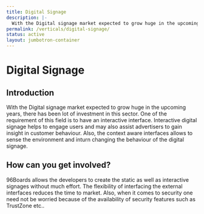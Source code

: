 ```yaml
---
title: Digital Signage
description: |-
  With the Digital signage market expected to grow huge in the upcoming years, there has been lot of investment in this sector.
permalink: /verticals/digital-signage/
status: active
layout: jumbotron-container
---
```


# Digital Signage

## Introduction

With the Digital signage market expected to grow huge in the upcoming years, there has been lot of
investment in this sector. One of the requirement of this field is to have an interactive
interface. Interactive digital signage helps to engage users and may also assist advertisers to
gain insight in customer behaviour. Also, the context aware interfaces allows to sense the
environment and inturn changing the behaviour of the digital signage.


## How can you get involved?

96Boards allows the developers to create the static as well as interactive signages without much
effort. The flexibility of interfacing the external interfaces reduces the time to market. Also,
when it comes to security one need not be worried because of the availability of security features
such as TrustZone etc..
